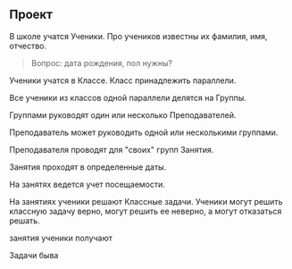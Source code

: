 ## Проект

В школе учатся Ученики. Про учеников известны их фамилия, имя, отчество.

> Вопрос: дата рождения, пол нужны?

Ученики учатся в Классе. Класс принадлежить параллели. 

Все ученики из классов одной параллели делятся на Группы.

Группами руководят один или несколько Преподавателей.

Преподаватель может руководить одной или несколькими группами.

Преподавателя проводят для "своих" групп Занятия.

Занятия проходят в определенные даты.

На занятях ведется учет посещаемости.

На занятиях ученики решают Классные задачи. Ученики могут решить классную задачу верно, могут решить ее неверно, а могут отказаться решать.

 занятия ученики получают 

Задачи быва